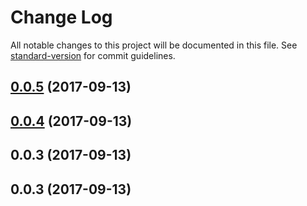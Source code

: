 # Change Log

All notable changes to this project will be documented in this file. See [standard-version](https://github.com/conventional-changelog/standard-version) for commit guidelines.

<a name="0.0.5"></a>
## [0.0.5](https://github.com/slavakisel/react-month-picker-input/compare/v0.0.4...v0.0.5) (2017-09-13)



<a name="0.0.4"></a>
## [0.0.4](https://github.com/slavakisel/react-month-picker-input/compare/v0.0.3...v0.0.4) (2017-09-13)



<a name="0.0.3"></a>
## 0.0.3 (2017-09-13)



<a name="0.0.3"></a>
## 0.0.3 (2017-09-13)
